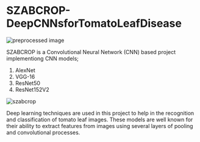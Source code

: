 # SZABCROP-DeepCNNsforTomatoLeafDisease

![preprocessed image](https://github.com/Hibatullah1/SZABCROP-DeepCNNsforTomatoLeafDisease/assets/109016139/e2e713ce-b260-4759-920e-31a0ee5b280d)

SZABCROP is a Convolutional Neural Network (CNN) based project implementiong CNN models; 
1. AlexNet 
2. VGG-16
3. ResNet50 
4. ResNet152V2

![szabcrop](https://github.com/Hibatullah1/SZABCROP-DeepCNNsforTomatoLeafDisease/assets/109016139/1022fcf8-42af-41cc-834f-7095e5e345c5)

Deep learning techniques are used in this project to help in the recognition and classification of tomato leaf images. These models are well known for their ability to extract features from images using several layers of pooling and convolutional processes. 


